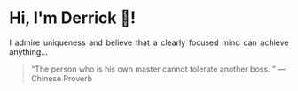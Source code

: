 # Hi, I'm Derrick 👋!
<p align="justify">I admire uniqueness and believe that a clearly focused mind can achieve anything...</p> 
<!-- #quote-start -->
<blockquote>&ldquo;The person who is his own master cannot tolerate another boss. &rdquo; &mdash; <footer>Chinese Proverb</footer></blockquote>
<!-- #quote-end -->

